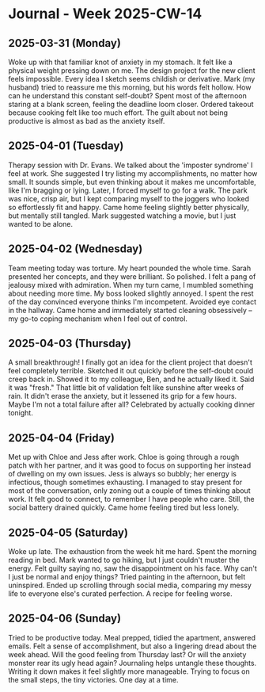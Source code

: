 # Journal - Week 2025-CW-14

## 2025-03-31 (Monday)

Woke up with that familiar knot of anxiety in my stomach. It felt like a physical weight pressing down on me. The design project for the new client feels impossible. Every idea I sketch seems childish or derivative. Mark (my husband) tried to reassure me this morning, but his words felt hollow. How can he understand this constant self-doubt? Spent most of the afternoon staring at a blank screen, feeling the deadline loom closer. Ordered takeout because cooking felt like too much effort. The guilt about not being productive is almost as bad as the anxiety itself.

## 2025-04-01 (Tuesday)

Therapy session with Dr. Evans. We talked about the 'imposter syndrome' I feel at work. She suggested I try listing my accomplishments, no matter how small. It sounds simple, but even thinking about it makes me uncomfortable, like I'm bragging or lying. Later, I forced myself to go for a walk. The park was nice, crisp air, but I kept comparing myself to the joggers who looked so effortlessly fit and happy. Came home feeling slightly better physically, but mentally still tangled. Mark suggested watching a movie, but I just wanted to be alone.

## 2025-04-02 (Wednesday)

Team meeting today was torture. My heart pounded the whole time. Sarah presented her concepts, and they were brilliant. So polished. I felt a pang of jealousy mixed with admiration. When my turn came, I mumbled something about needing more time. My boss looked slightly annoyed. I spent the rest of the day convinced everyone thinks I'm incompetent. Avoided eye contact in the hallway. Came home and immediately started cleaning obsessively – my go-to coping mechanism when I feel out of control.

## 2025-04-03 (Thursday)

A small breakthrough! I finally got an idea for the client project that doesn't feel completely terrible. Sketched it out quickly before the self-doubt could creep back in. Showed it to my colleague, Ben, and he actually liked it. Said it was "fresh." That little bit of validation felt like sunshine after weeks of rain. It didn't erase the anxiety, but it lessened its grip for a few hours. Maybe I'm not a total failure after all? Celebrated by actually cooking dinner tonight.

## 2025-04-04 (Friday)

Met up with Chloe and Jess after work. Chloe is going through a rough patch with her partner, and it was good to focus on supporting her instead of dwelling on my own issues. Jess is always so bubbly; her energy is infectious, though sometimes exhausting. I managed to stay present for most of the conversation, only zoning out a couple of times thinking about work. It felt good to connect, to remember I have people who care. Still, the social battery drained quickly. Came home feeling tired but less lonely.

## 2025-04-05 (Saturday)

Woke up late. The exhaustion from the week hit me hard. Spent the morning reading in bed. Mark wanted to go hiking, but I just couldn't muster the energy. Felt guilty saying no, saw the disappointment on his face. Why can't I just be normal and enjoy things? Tried painting in the afternoon, but felt uninspired. Ended up scrolling through social media, comparing my messy life to everyone else's curated perfection. A recipe for feeling worse.

## 2025-04-06 (Sunday)

Tried to be productive today. Meal prepped, tidied the apartment, answered emails. Felt a sense of accomplishment, but also a lingering dread about the week ahead. Will the good feeling from Thursday last? Or will the anxiety monster rear its ugly head again? Journaling helps untangle these thoughts. Writing it down makes it feel slightly more manageable. Trying to focus on the small steps, the tiny victories. One day at a time.